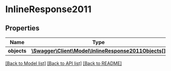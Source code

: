 # InlineResponse2011

## Properties
Name | Type | Description | Notes
------------ | ------------- | ------------- | -------------
**objects** | [**\Swagger\Client\Model\InlineResponse2011Objects[]**](InlineResponse2011Objects.md) |  | [optional] 

[[Back to Model list]](../../README.md#documentation-for-models) [[Back to API list]](../../README.md#documentation-for-api-endpoints) [[Back to README]](../../README.md)

